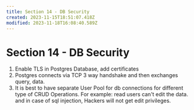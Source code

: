 ```yaml
---
title: Section 14 - DB Security
created: 2023-11-15T18:51:07.418Z
modified: 2023-11-18T16:08:40.589Z
---
```


# Section 14 - DB Security

1. Enable TLS in Postgres Database, add certificates
2. Postgres connects via TCP 3 way handshake and then exchanges query, data.
3. It is best to have separate User Pool for db connections for different type of CRUD Operations. For example: read users can't edit the data. and in case of sql injection, Hackers will not get edit privileges.
